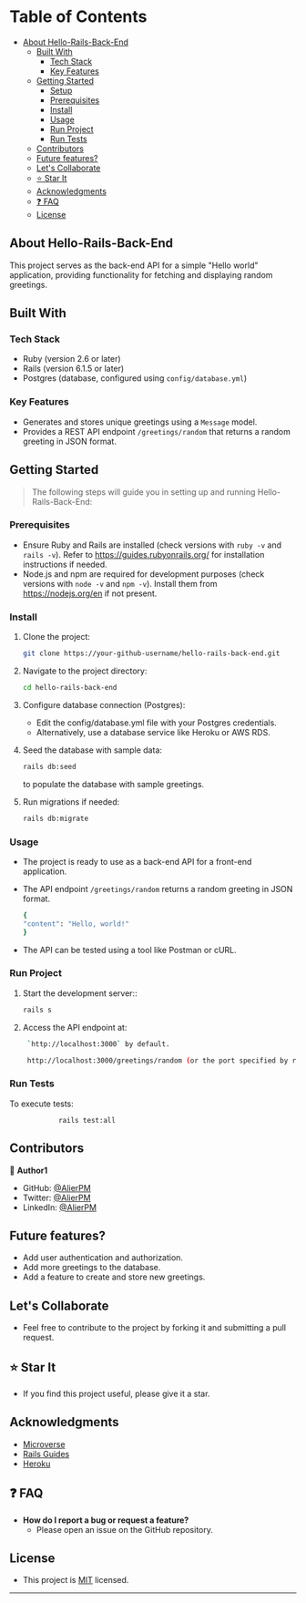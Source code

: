 #  Table of Contents

- [ About Hello-Rails-Back-End](#about-hello-rails-back-end)
  - [ Built With](#built-with)
    - [Tech Stack](#tech-stack)
    - [Key Features](#key-features)
  - [ Getting Started](#getting-started)
    - [Setup](#setup)
    - [Prerequisites](#prerequisites)
    - [Install](#install)
    - [Usage](#usage)
    - [Run Project](#run-project)
    - [Run Tests](#run-tests)
  - [ Contributors](#contributors)
  - [ Future features?](#future-features)
  - [ Let's Collaborate](#lets-collaborate)
  - [⭐️ Star It](#star-it)
  - [ Acknowledgments](#acknowledgements)
  - [❓ FAQ](#faq)
  - [ License](#license)

<a name="about-hello-rails-back-end"></a>

##  About Hello-Rails-Back-End

This project serves as the back-end API for a simple "Hello world" application, providing functionality for fetching and displaying random greetings.

<a name="built-with"></a>

##  Built With

### Tech Stack <a name="tech-stack"></a>

- Ruby (version 2.6 or later)
- Rails (version 6.1.5 or later)
- Postgres (database, configured using `config/database.yml`)

### Key Features <a name="key-features"></a>

- Generates and stores unique greetings using a `Message` model.
- Provides a REST API endpoint `/greetings/random` that returns a random greeting in JSON format.

<a name="getting-started"></a>

##  Getting Started

> The following steps will guide you in setting up and running Hello-Rails-Back-End:

### Prerequisites <a name="prerequisites"></a>

- Ensure Ruby and Rails are installed (check versions with `ruby -v` and `rails -v`). Refer to https://guides.rubyonrails.org/ for installation instructions if needed.
- Node.js and npm are required for development purposes (check versions with `node -v` and `npm -v`). Install them from https://nodejs.org/en if not present.

### Install <a name="install"></a>

1. Clone the project:
   ```bash
   git clone https://your-github-username/hello-rails-back-end.git
   ```

2. Navigate to the project directory:
   ```bash
   cd hello-rails-back-end
   ```
3. Configure database connection (Postgres):

   - Edit the config/database.yml file with  your Postgres credentials.
   - Alternatively, use a database service like Heroku or AWS RDS.

4. Seed the database with sample data:
   ```bash
   rails db:seed
   ```
   to populate the database with sample greetings.

5. Run migrations if needed:
   ```bash
   rails db:migrate
   ```


### Usage <a name="usage"></a>

- The project is ready to use as a back-end API for a front-end application.
- The API endpoint `/greetings/random` returns a random greeting in JSON format.
  
    ```bash
    {
    "content": "Hello, world!"
    }
    ```
- The API can be tested using a tool like Postman or cURL.

### Run Project <a name="run-project"></a>

1. Start the development server::
    ```bash
    rails s
    ```

2. Access the API endpoint at:
   ```bash
    `http://localhost:3000` by default.

    http://localhost:3000/greetings/random (or the port specified by rails server)
    ```

### Run Tests <a name="run-tests"></a>
   
To execute tests:
          
                rails test:all
        

<a name="contributors"></a>

##  Contributors

👤 **Author1**

- GitHub: [@AlierPM](https://github.com/AlierPM)
- Twitter: [@AlierPM](https://twitter.com/AlierPM)
- LinkedIn: [@AlierPM](https://linkedin.com/alier-philip-maguet)



<a name="future-features"></a>

##  Future features?

- Add user authentication and authorization.
- Add more greetings to the database.
- Add a feature to create and store new greetings.

<a name="lets-collaborate"></a>

##  Let's Collaborate

- Feel free to contribute to the project by forking it and submitting a pull request.

<a name="star-it"></a>

## ⭐️ Star It

- If you find this project useful, please give it a star.

<a name="acknowledgements"></a>

##  Acknowledgments

- [Microverse](https://www.microverse.org)
- [Rails Guides](https://guides.rubyonrails.org/)
- [Heroku](https://www.heroku.com)

<a name="faq"></a>

## ❓ FAQ

- **How do I report a bug or request a feature?**
  - Please open an issue on the GitHub repository.  

<a name="license"></a>

##  License

- This project is [MIT](https://opensource.org/licenses/MIT) licensed.

---






